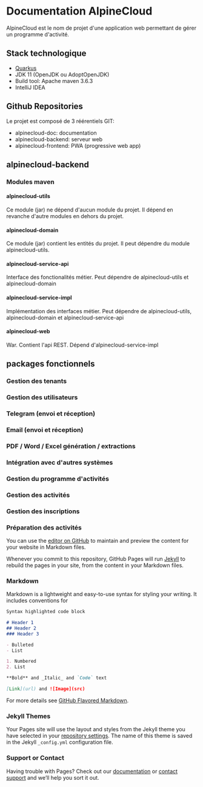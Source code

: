 # Documentation AlpineCloud

AlpineCloud est le nom de projet d'une application web permettant de gérer un programme d'activité.

## Stack technologique
- [Quarkus](https://quarkus.io/)
- JDK 11 (OpenJDK ou AdoptOpenJDK)
- Build tool: Apache maven 3.6.3
- IntelliJ IDEA

## Github Repositories
Le projet est composé de 3 réérentiels GIT:
- alpinecloud-doc: documentation
- alpinecloud-backend: serveur web
- alpinecloud-frontend: PWA (progressive web app)
## alpinecloud-backend

### Modules maven

#### alpinecloud-utils
Ce module (jar) ne dépend d'aucun module du projet. Il dépend en revanche d'autre modules en dehors du projet.

#### alpinecloud-domain
Ce module (jar) contient les entités du projet.
Il peut dépendre du module alpinecloud-utils.

#### alpinecloud-service-api
Interface des fonctionalités métier.
Peut dépendre de alpinecloud-utils et alpinecloud-domain

#### alpinecloud-service-impl
Implémentation des interfaces métier.
Peut dépendre de alpinecloud-utils, alpinecloud-domain et alpinecloud-service-api

#### alpinecloud-web
War. Contient l'api REST.
Dépend d'alpinecloud-service-impl

## packages fonctionnels

### Gestion des tenants
### Gestion des utilisateurs
### Telegram (envoi et réception)
### Email (envoi et réception)
### PDF / Word / Excel génération / extractions
### Intégration avec d'autres systèmes
### Gestion du programme d'activités
### Gestion des activités
### Gestion des inscriptions
### Préparation des activités


You can use the [editor on GitHub](https://github.com/alpinecloud/alpinecloud-doc/edit/gh-pages/index.md) to maintain and preview the content for your website in Markdown files.

Whenever you commit to this repository, GitHub Pages will run [Jekyll](https://jekyllrb.com/) to rebuild the pages in your site, from the content in your Markdown files.

### Markdown

Markdown is a lightweight and easy-to-use syntax for styling your writing. It includes conventions for

```markdown
Syntax highlighted code block

# Header 1
## Header 2
### Header 3

- Bulleted
- List

1. Numbered
2. List

**Bold** and _Italic_ and `Code` text

[Link](url) and ![Image](src)
```

For more details see [GitHub Flavored Markdown](https://guides.github.com/features/mastering-markdown/).

### Jekyll Themes

Your Pages site will use the layout and styles from the Jekyll theme you have selected in your [repository settings](https://github.com/alpinecloud/alpinecloud-doc/settings). The name of this theme is saved in the Jekyll `_config.yml` configuration file.

### Support or Contact

Having trouble with Pages? Check out our [documentation](https://docs.github.com/categories/github-pages-basics/) or [contact support](https://support.github.com/contact) and we’ll help you sort it out.
